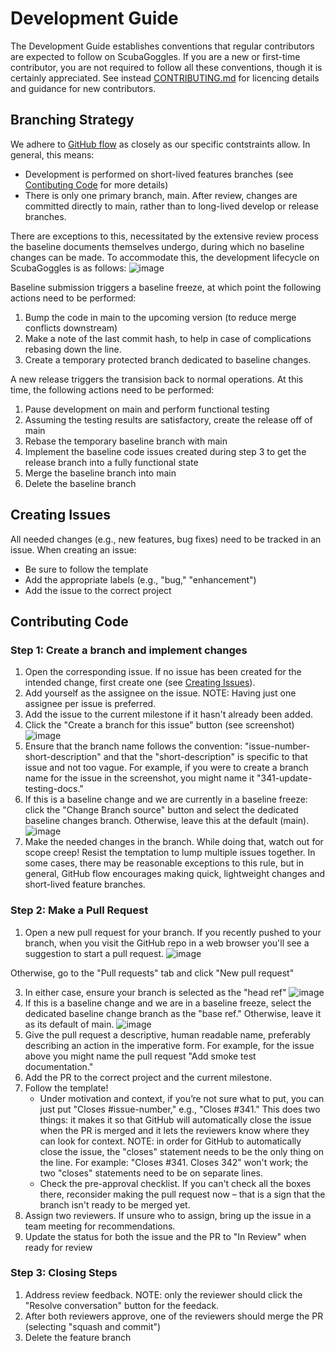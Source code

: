 # Development Guide
The Development Guide establishes conventions that regular contributors are expected to follow on ScubaGoggles. If you are a new or first-time contributor, you are not required to follow all these conventions, though it is certainly appreciated. See instead [CONTRIBUTING.md](CONTRIBUTING.md) for licencing details and guidance for new contributors.

## Branching Strategy
We adhere to [GitHub flow](https://docs.github.com/en/get-started/using-github/github-flow) as closely as our specific contstraints allow. In general, this means:
- Development is performed on short-lived features branches (see [Contibuting Code](#contributing-code) for more details)
- There is only one primary branch, main. After review, changes are committed directly to main, rather than to long-lived develop or release branches.

There are exceptions to this, necessitated by the extensive review process the baseline documents themselves undergo, during which no baseline changes can be made.
To accommodate this, the development lifecycle on ScubaGoggles is as follows:
![image](https://github.com/user-attachments/assets/5747d1f5-2fa0-49a6-9efe-dc719ef3ed43)


Baseline submission triggers a baseline freeze, at which point the following actions need to be performed:
1. Bump the code in main to the upcoming version (to reduce merge conflicts downstream)
2. Make a note of the last commit hash, to help in case of complications rebasing down the line.
3. Create a temporary protected branch dedicated to baseline changes.

A new release triggers the transision back to normal operations. At this time, the following actions need to be performed:
1. Pause development on main and perform functional testing
2. Assuming the testing results are satisfactory, create the release off of main
3. Rebase the temporary baseline branch with main
4. Implement the baseline code issues created during step 3 to get the release branch into a fully functional state
5. Merge the baseline branch into main
6. Delete the baseline branch

## Creating Issues
All needed changes (e.g., new features, bug fixes) need to be tracked in an issue. When creating an issue:
- Be sure to follow the template
- Add the appropriate labels (e.g., "bug," "enhancement")
- Add the issue to the correct project

## Contributing Code
### Step 1: Create a branch and implement changes
1. Open the corresponding issue. If no issue has been created for the intended change, first create one (see [Creating Issues](#creating-issues)).
2. Add yourself as the assignee on the issue. NOTE: Having just one assignee per issue is preferred.
3. Add the issue to the current milestone if it hasn't already been added.
4. Click the "Create a branch for this issue" button (see screenshot)
![image](https://github.com/user-attachments/assets/4dbaf33b-ff53-48b3-aa39-74c97094dfbc)
6. Ensure that the branch name follows the convention: "issue-number-short-description" and that the "short-description" is specific to that issue and not too vague.
For example, if you were to create a branch name for the issue in the screenshot, you might name it "341-update-testing-docs."
7. If this is a baseline change and we are currently in a baseline freeze: click the "Change Branch source" button and select the dedicated baseline changes branch.
Otherwise, leave this at the default (main).
![image](https://github.com/user-attachments/assets/e3cafc21-9400-44f5-b7ab-2a21e63772c1)
9. Make the needed changes in the branch. While doing that, watch out for scope creep! Resist the temptation to lump multiple issues together.
In some cases, there may be reasonable exceptions to this rule, but in general, GitHub flow encourages making quick, lightweight changes and short-lived feature branches.

### Step 2: Make a Pull Request
1. Open a new pull request for your branch. If you recently pushed to your branch, when you visit the GitHub repo in a web browser you'll see a suggestion to start a pull request.
![image](https://github.com/user-attachments/assets/e6de2e67-6fd6-4d30-8c5b-790151ea906b)


Otherwise, go to the "Pull requests" tab and click "New pull request"

3. In either case, ensure your branch is selected as the "head ref"
![image](https://github.com/user-attachments/assets/8b3c2e73-6b64-49bf-a993-797f4d975da3)
4. If this is a baseline change and we are in a baseline freeze, select the dedicated baseline change branch as the "base ref." Otherwise, leave it as its default of main.
![image](https://github.com/user-attachments/assets/0779cdbb-b888-463a-9cc8-35a16a1735ee)
5. Give the pull request a descriptive, human readable name, preferably describing an action in the imperative form.
For example, for the issue above you might name the pull request "Add smoke test documentation."
6. Add the PR to the correct project and the current milestone.
7. Follow the template!
    - Under motivation and context, if you’re not sure what to put, you can just put "Closes #issue-number," e.g., "Closes #341."
This does two things: it makes it so that GitHub will automatically close the issue when the PR is merged and it lets the reviewers know where they can look for context.
NOTE: in order for GitHub to automatically close the issue, the "closes" statement needs to be the only thing on the line. For example: "Closes #341. Closes 342" won't work;
the two "closes" statements need to be on separate lines.
    - Check the pre-approval checklist. If you can't check all the boxes there, reconsider making the pull request now – that is a sign that the branch isn't ready to be merged yet.
8. Assign two reviewers. If unsure who to assign, bring up the issue in a team meeting for recommendations.
9. Update the status for both the issue and the PR to "In Review" when ready for review

### Step 3: Closing Steps
1. Address review feedback. NOTE: only the reviewer should click the "Resolve conversation" button for the feedack.
2. After both reviewers approve, one of the reviewers should merge the PR (selecting "squash and commit")
3. Delete the feature branch
